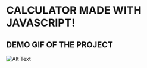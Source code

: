 # CALCULATOR MADE WITH JAVASCRIPT!

## DEMO GIF OF THE PROJECT

![Alt Text](https://raw.githubusercontent.com/dharshini78/Calculator/master/screen-recorder-fri-oct-01-2021%20(1).gif)
